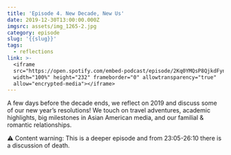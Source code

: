 ```yaml
---
title: 'Episode 4. New Decade, New Us'
date: 2019-12-30T13:00:00.000Z
imgsrc: assets/img_1265-2.jpg
category: episode
slug: '{{slug}}'
tags:
  - reflections
link: >-
  <iframe
  src="https://open.spotify.com/embed-podcast/episode/2Kq0YMQsP8QjkdFynF2MWv"
  width="100%" height="232" frameborder="0" allowtransparency="true"
  allow="encrypted-media"></iframe>
---
```

A few days before the decade ends, we reflect on 2019 and discuss some of our new year’s resolutions! We touch on travel adventures, academic highlights, big milestones in Asian American media, and our familial & romantic relationships.

⚠️ Content warning: This is a deeper episode and from 23:05-26:10 there is a discussion of death.